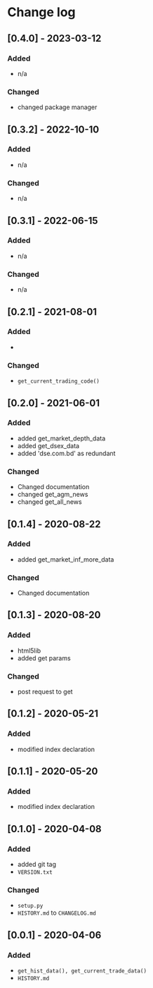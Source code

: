 # Change log

## [0.4.0] - 2023-03-12

### Added
- n/a

### Changed
- changed package manager

## [0.3.2] - 2022-10-10

### Added
- n/a

### Changed
- n/a

## [0.3.1] - 2022-06-15

### Added
- n/a

### Changed
- n/a

## [0.2.1] - 2021-08-01

### Added
- 

### Changed
- `get_current_trading_code()`

## [0.2.0] - 2021-06-01

### Added
- added get_market_depth_data
- added get_dsex_data
- added 'dse.com.bd' as redundant 

### Changed
- Changed documentation
- changed get_agm_news 
- changed get_all_news


## [0.1.4] - 2020-08-22

### Added
- added get_market_inf_more_data

### Changed
- Changed documentation


## [0.1.3] - 2020-08-20

### Added
- html5lib
- added get params

### Changed
- post request to get


## [0.1.2] - 2020-05-21

### Added
- modified index declaration


## [0.1.1] - 2020-05-20

### Added
- modified index declaration


## [0.1.0] - 2020-04-08

### Added
- added git tag
- `VERSION.txt`

### Changed
- `setup.py`
- `HISTORY.md` to `CHANGELOG.md`


## [0.0.1] - 2020-04-06

### Added
- `get_hist_data(), get_current_trade_data()`
- `HISTORY.md`

